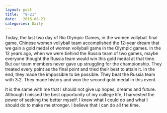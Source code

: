 ```yaml
---
layout: post
title:  "8-21"
date:   2016-08-21
categories: Daily
---
```

Today, the last two day of Rio Olympic Games, in the women vollyball final game, Chinese women vollyball team accomplished the 12-year dream that we gain a gold medal of women vollyball game in the Olympic games. In the 12 years ago, when we were behind the Russia team of two games, maybe everyone thought the Russia team would win this gold medal at that time. But our team members never gave up struggling for the championship. They treated every point as the final point and tried their best to attain it. In the end, they made the impossible to be possible. They beat the Russia team with 3:2. They made history and won the second gold medal in this event.

It is the same with me that I should not give up hopes, dreams and future. Although I missed the best opportunity of my college life, I harvested the power of seeking the better myself. I knew what I could do and what I should do to make me stronger. I believe that I can do all the time. 
